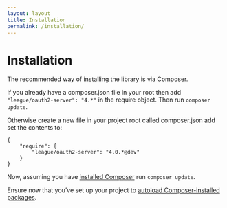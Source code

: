 ```yaml
---
layout: layout
title: Installation
permalink: /installation/
---
```


# Installation

The recommended way of installing the library is via Composer.

If you already have a composer.json file in your root then add `"league/oauth2-server": "4.*"` in the require object. Then run `composer update`.

Otherwise create a new file in your project root called composer.json add set the contents to:

~~~.language-javascript
{
    "require": {
        "league/oauth2-server": "4.0.*@dev"
    }
}
~~~

Now, assuming you have [installed Composer](https://getcomposer.org/download/) run `composer update`.

Ensure now that you’ve set up your project to [autoload Composer-installed packages](https://getcomposer.org/doc/00-intro.md#autoloading).
